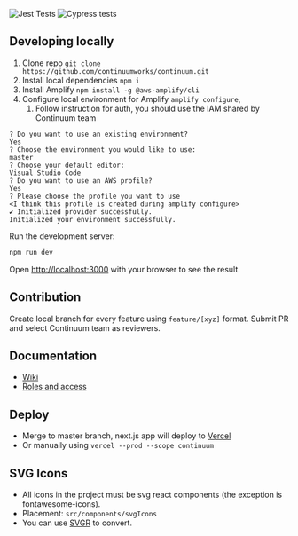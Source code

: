![Jest Tests](https://github.com/continuumworks/continuum/workflows/Jest%20Tests/badge.svg?branch=master)
![Cypress tests](https://github.com/continuumworks/continuum/workflows/Cypress%20tests/badge.svg)

## Developing locally
1. Clone repo `git clone https://github.com/continuumworks/continuum.git`
2. Install local dependencies `npm i`
3. Install Amplify `npm install -g @aws-amplify/cli`
4. Configure local environment for Amplify `amplify configure`,
   1. Follow instruction for auth, you should use the IAM shared by Continuum team
```
? Do you want to use an existing environment?
Yes
? Choose the environment you would like to use:
master
? Choose your default editor:
Visual Studio Code
? Do you want to use an AWS profile?
Yes
? Please choose the profile you want to use
<I think this profile is created during amplify configure>
✔ Initialized provider successfully.
Initialized your environment successfully.
```

Run the development server:
```bash
npm run dev
```

Open [http://localhost:3000](http://localhost:3000) with your browser to see the result.

## Contribution
Create local branch for every feature using `feature/[xyz]` format. Submit PR and select Continuum team as reviewers.

## Documentation

- [Wiki](https://continuum-inc.slite.com)
- [Roles and access](docs/roles_and_access.md)

## Deploy

- Merge to master branch, next.js app will deploy to [Vercel](https://nextjs.org/docs/deployment)
- Or manually using `vercel --prod --scope continuum`

## SVG Icons

- All icons in the project must be svg react components (the exception is fontawesome-icons).
- Placement: `src/components/svgIcons`
- You can use [SVGR](https://react-svgr.com/playground/?memo=true&typescript=true) to convert.
